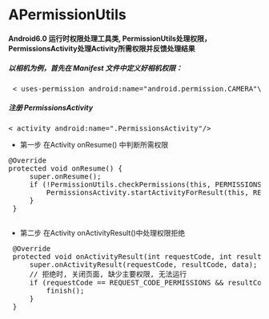 # APermissionUtils
#### Android6.0 运行时权限处理工具类, PermissionUtils处理权限，PermissionsActivity处理Activity所需权限并反馈处理结果
##### 以相机为例，首先在 Manifest 文件中定义好相机权限：
<pre>
 < uses-permission android:name="android.permission.CAMERA"\>
</pre>
##### 注册 PermissionsActivity
<pre>
< activity android:name=".PermissionsActivity"/>
</pre>
* 第一步 在Activity onResume() 中判断所需权限
<pre>
@Override
protected void onResume() {
     super.onResume();
     if (!PermissionUtils.checkPermissions(this, PERMISSIONS)) {
         PermissionsActivity.startActivityForResult(this, REQUEST_CODE_PERMISSIONS, PERMISSIONS);
     }
 }
 </pre>
 
 * 第二步 在Activity onActivityResult()中处理权限拒绝
 <pre>
 @Override
 protected void onActivityResult(int requestCode, int resultCode, Intent data) {
     super.onActivityResult(requestCode, resultCode, data);
     // 拒绝时, 关闭页面, 缺少主要权限, 无法运行
     if (requestCode == REQUEST_CODE_PERMISSIONS && resultCode == PermissionUtils.PERMISSIONS_DENIED) {
         finish();
     }
 }
 </pre>
